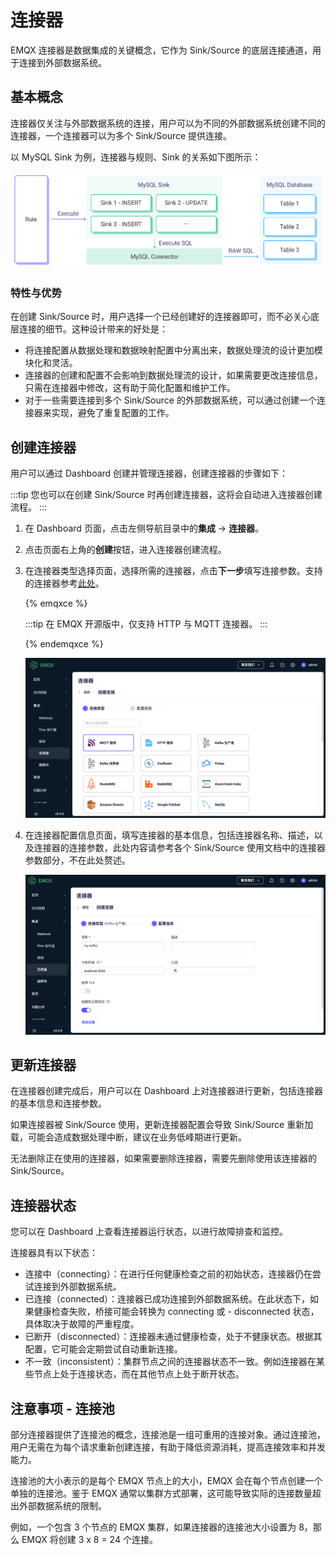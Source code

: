 # 连接器

EMQX 连接器是数据集成的关键概念，它作为 Sink/Source 的底层连接通道，用于连接到外部数据系统。

## 基本概念

连接器仅关注与外部数据系统的连接，用户可以为不同的外部数据系统创建不同的连接器，一个连接器可以为多个 Sink/Source 提供连接。

以 MySQL Sink 为例，连接器与规则、Sink 的关系如下图所示：

![EMQX 连接器概念](./assets/connector-sink.jpg)

### 特性与优势

在创建 Sink/Source 时，用户选择一个已经创建好的连接器即可，而不必关心底层连接的细节。这种设计带来的好处是：

- 将连接配置从数据处理和数据映射配置中分离出来，数据处理流的设计更加模块化和灵活。
- 连接器的创建和配置不会影响到数据处理流的设计，如果需要更改连接信息，只需在连接器中修改，这有助于简化配置和维护工作。
- 对于一些需要连接到多个 Sink/Source 的外部数据系统，可以通过创建一个连接器来实现，避免了重复配置的工作。

## 创建连接器

用户可以通过 Dashboard 创建并管理连接器，创建连接器的步骤如下：

:::tip
您也可以在创建 Sink/Source 时再创建连接器，这将会自动进入连接器创建流程。
:::

1. 在 Dashboard 页面，点击左侧导航目录中的**集成** -> **连接器**。

2. 点击页面右上角的**创建**按钮，进入连接器创建流程。

3. 在连接器类型选择页面，选择所需的连接器，点击**下一步**填写连接参数。支持的连接器参考[此处](./data-bridges.md#支持的集成)。

   {% emqxce %}

   :::tip
   在 EMQX 开源版中，仅支持 HTTP 与 MQTT 连接器。
   :::

   {% endemqxce %}

   ![EMQX 选择连接器](./assets/choose-connector-type.png)

4. 在连接器配置信息页面，填写连接器的基本信息，包括连接器名称、描述，以及连接器的连接参数，此处内容请参考各个 Sink/Source 使用文档中的连接器参数部分，不在此处赘述。

   ![EMQX 连接器配置](./assets/config-connector.png)

## 更新连接器

在连接器创建完成后，用户可以在 Dashboard 上对连接器进行更新，包括连接器的基本信息和连接参数。

如果连接器被 Sink/Source 使用，更新连接器配置会导致 Sink/Source 重新加载，可能会造成数据处理中断，建议在业务低峰期进行更新。

无法删除正在使用的连接器，如果需要删除连接器，需要先删除使用该连接器的 Sink/Source。

## 连接器状态

您可以在 Dashboard 上查看连接器运行状态，以进行故障排查和监控。

连接器具有以下状态：

- 连接中（connecting）：在进行任何健康检查之前的初始状态，连接器仍在尝试连接到外部数据系统。
- 已连接（connected）：连接器已成功连接到外部数据系统。在此状态下，如果健康检查失败，桥接可能会转换为 connecting 或 - disconnected 状态，具体取决于故障的严重程度。
- 已断开（disconnected）：连接器未通过健康检查，处于不健康状态。根据其配置，它可能会定期尝试自动重新连接。
- 不一致（inconsistent）：集群节点之间的连接器状态不一致。例如连接器在某些节点上处于连接状态，而在其他节点上处于断开状态。

## 注意事项 - 连接池

部分连接器提供了连接池的概念，连接池是一组可重用的连接对象。通过连接池，用户无需在为每个请求重新创建连接，有助于降低资源消耗，提高连接效率和并发能力。

连接池的大小表示的是每个 EMQX 节点上的大小，EMQX 会在每个节点创建一个单独的连接池。鉴于 EMQX 通常以集群方式部署，这可能导致实际的连接数量超出外部数据系统的限制。

例如，一个包含 3 个节点的 EMQX 集群，如果连接器的连接池大小设置为 8，那么 EMQX 将创建 3 x 8 = 24 个连接。

